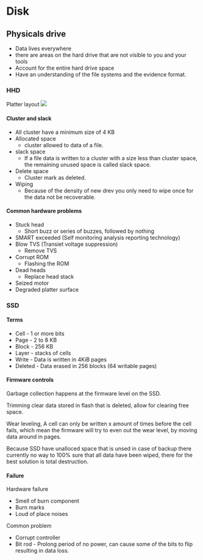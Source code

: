 # Disk

## Physicals drive

* Data lives everywhere
* there are areas on the hard drive that are not visible to you and your tools
* Account for the entire hard drive space
* Have an understanding of the file systems and the evidence format.

### HHD

Platter layout ![](https://remnote-user-data.s3.amazonaws.com/b4FkvNkiJMELNfQ-JomvFt7kRrDcaKST3tQYFaBd\_peXrwsfb\_TbIRNN8bDHuSd7VaOIlwoY8daNdDkzzvmLmnHPnWkNseUv9A7DOBBINsm1XgjGBUwuhdAVR\_AZ5KHG.png)

#### Cluster and slack

* All cluster have a minimum size of 4 KB
* Allocated space
  * cluster allowed to data of a file.
* slack space
  * If a file data is written to a cluster with a size less than cluster space, the remaining unused space is called slack space.
* Delete space
  * Cluster mark as deleted.
* Wiping
  * Because of the density of new drev you only need to wipe once for the data not be recoverable.

#### Common hardware problems

* Stuck head
  * Short buzz or series of buzzes, followed by nothing
* SMART exceeded (Self monitoring analysis reporting technology)
* Blow TVS (Transiet voltage suppression)
  * Remove TVS
* Corrupt ROM
  * Flashing the ROM
* Dead heads
  * Replace head stack
* Seized motor
* Degraded platter surface

### SSD

#### Terms

* Cell - 1 or more bits
* Page - 2 to 8 KB
* Block - 256 KB
* Layer - stacks of cells
* Write - Data is written in 4KiB pages
* Deleted - Data erased in 256 blocks (64 writable pages)

#### Firmware controls

Garbage collection happens at the firmware level on the SSD.

Trimming clear data stored in flash that is deleted, allow for clearing free space.

Wear leveling, A cell can only be written x amount of times before the cell fails, which mean the firmware will try to even out the wear level, by moving data around in pages.

Because SSD have unalloced space that is unsed in case of backup there currently no way to 100% sure that all data have been wiped, there for the best solution is total destruction.

#### Failure

Hardware failure

* Smell of burn component
* Burn marks
* Loud of place noises

Common problem

* Corrupt controller
* Bit rod - Prolong period of no power, can cause some of the bits to flip resulting in data loss.
